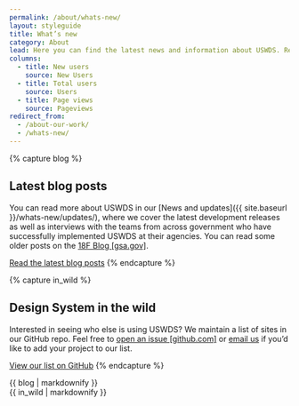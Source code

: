 ```yaml
---
permalink: /about/whats-new/
layout: styleguide
title: What’s new
category: About
lead: Here you can find the latest news and information about USWDS. Read our latest release notes, learn about our impact in the government, and learn how we conduct user research to continuously improve our product and process.
columns:
  - title: New users
    source: New Users
  - title: Total users
    source: Users
  - title: Page views
    source: Pageviews
redirect_from:
  - /about-our-work/
  - /whats-new/
---
```


{% capture blog %}
## Latest blog posts

You can read more about USWDS in our [News and updates]({{ site.baseurl }}/whats-new/updates/), where we cover the
latest development releases as well as interviews with the teams from across
government who have successfully implemented USWDS at their agencies.
You can read some older posts on the [18F Blog [gsa.gov]](https://18f.gsa.gov/tags/web-design-system/).

<a href="{{ site.baseurl }}/whats-new/updates/" class="usa-button site-button">Read the latest blog posts</a>
{% endcapture %}

{% capture in_wild %}
## Design System in the wild

Interested in seeing who else is using USWDS? We
maintain a list of sites in our GitHub repo. Feel free to
[open an issue [github.com]](https://github.com/uswds/uswds-assets/issues/new)
or [email us](mailto:uswds@support.digitalgov.gov) if you’d like to add your
project to our list.

<a href="https://github.com/uswds/uswds/blob/develop/docs/WHO_IS_USING_USWDS.md" class="usa-button site-button">View our list on GitHub</a>
{% endcapture %}

<div class="grid-row grid-gap">
  <div class="tablet:grid-col">
    {{ blog | markdownify }}
  </div>
  <div class="tablet:grid-col">
    {{ in_wild | markdownify }}
  </div>
</div>

